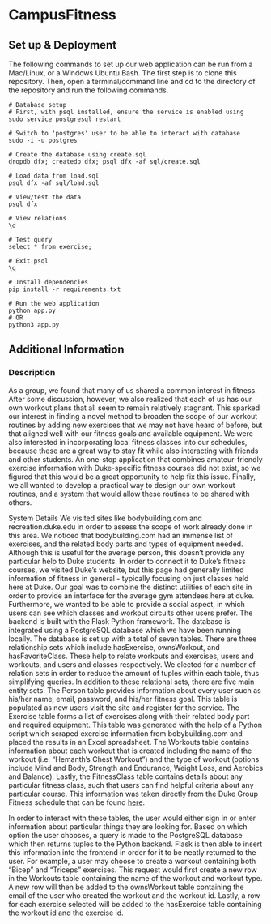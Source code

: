 # CampusFitness

## Set up & Deployment

The following commands to set up our web application can be run from a Mac/Linux, or a Windows Ubuntu Bash. The first step is to clone this repository. Then, open a terminal/command line and cd to the directory of the repository and run the following commands.

```
# Database setup
# First, with psql installed, ensure the service is enabled using
sudo service postgresql restart

# Switch to 'postgres' user to be able to interact with database
sudo -i -u postgres

# Create the database using create.sql
dropdb dfx; createdb dfx; psql dfx -af sql/create.sql

# Load data from load.sql
psql dfx -af sql/load.sql

# View/test the data
psql dfx

# View relations
\d

# Test query
select * from exercise;

# Exit psql
\q

# Install dependencies
pip install -r requirements.txt

# Run the web application
python app.py
# OR
python3 app.py
```

## Additional Information

### Description

As a group, we found that many of us shared a common interest in fitness. After some discussion, however, we also realized that each of us has our own workout plans that all seem to remain relatively stagnant. This sparked our interest in finding a novel method to broaden the scope of our workout routines by adding new exercises that we may not have heard of before, but that aligned well with our fitness goals and available equipment. We were also interested in incorporating local fitness classes into our schedules, because these are a great way to stay fit while also interacting with friends and other students. An one-stop application that combines amateur-friendly exercise information with Duke-specific fitness courses did not exist, so we figured that this would be a great opportunity to help fix this issue. Finally, we all wanted to develop a practical way to design our own workout routines, and a system that would allow these routines to be shared with others.

System Details
We visited sites like bodybuilding.com and recreation.duke.edu in order to assess the scope of work already done in this area. We noticed that bodybuilding.com had an immense list of exercises, and the related body parts and types of equipment needed. Although this is useful for the average person, this doesn’t provide any particular help to Duke students. In order to connect it to Duke’s fitness courses, we visited Duke’s website, but this page had generally limited information of fitness in general - typically focusing on just classes held here at Duke. Our goal was to combine the distinct utilities of each site in order to provide an interface for the average gym attendees here at duke. Furthermore, we wanted to be able to provide a social aspect, in which users can see which classes and workout circuits other users prefer.
The backend is built with the Flask Python framework. The database is integrated using a PostgreSQL database which we have been running locally. The database is set up with a total of seven tables. There are three relationship sets which include hasExercise, ownsWorkout, and hasFavoriteClass. These help to relate workouts and exercises, users and workouts, and users and classes respectively. We elected for a number of relation sets in order to reduce the amount of tuples within each table, thus simplifying queries. In addition to these relational sets, there are five main entity sets. The Person table provides information about every user such as his/her name, email, password, and his/her fitness goal. This table is populated as new users visit the site and register for the service. The Exercise table forms a list of exercises along with their related body part and required equipment. This table was generated with the help of a Python script which scraped exercise information from bobybuilding.com and placed the results in an Excel spreadsheet. The Workouts table contains information about each workout that is created including the name of the workout (i.e. “Hemanth’s Chest Workout”) and the type of workout (options include Mind and Body, Strength and Endurance, Weight Loss, and Aerobics and Balance). Lastly, the FitnessClass table contains details about any particular fitness class, such that users can find helpful criteria about any particular course. This information was taken directly from the Duke Group Fitness schedule that can be found [here](https://recreation.duke.edu/sites/default/files/atoms/files/FitnessSch.pdf).

In order to interact with these tables, the user would either sign in or enter information about particular things they are looking for. Based on which option the user chooses, a query is made to the PostgreSQL database which then returns tuples to the Python backend. Flask is then able to insert this information into the frontend in order for it to be neatly returned to the user. For example, a user may choose to create a workout containing both “Bicep” and “Triceps” exercises. This request would first create a new row in the Workouts table containing the name of the workout and workout type. A new row will then be added to the ownsWorkout table containing the email of the user who created the workout and the workout id. Lastly, a row for each exercise selected will be added to the hasExercise table containing the workout id and the exercise id.
